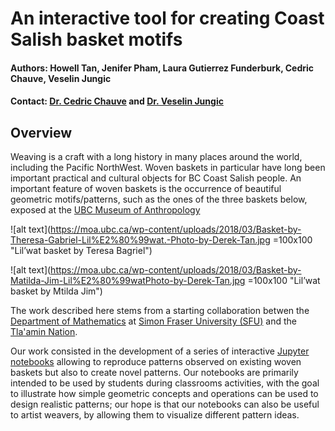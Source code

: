# An interactive tool for creating Coast Salish basket motifs
#### Authors: Howell Tan, Jenifer Pham, Laura Gutierrez Funderburk, Cedric Chauve, Veselin Jungic
#### Contact: [Dr. Cedric Chauve](https://cchauve.github.io) and [Dr. Veselin Jungic](http://people.math.sfu.ca/~vjungic/)

## Overview

Weaving is a craft with a long history in many places around the world, including the Pacific NorthWest. Woven baskets in particular have long been important practical and cultural objects for BC Coast Salish people. An important feature of woven baskets is the occurrence of beautiful geometric motifs/patterns, such as the ones of the three baskets below, exposed at the [UBC Museum of Anthropology](https://moa.ubc.ca/)

![alt text](https://moa.ubc.ca/wp-content/uploads/2018/03/Basket-by-Theresa-Gabriel-Lil%E2%80%99wat.-Photo-by-Derek-Tan.jpg =100x100 "Lil’wat basket by Teresa Bagriel")

![alt text](https://moa.ubc.ca/wp-content/uploads/2018/03/Basket-by-Matilda-Jim-Lil%E2%80%99watPhoto-by-Derek-Tan.jpg  =100x100 "Lil’wat basket by Mtilda Jim")


The work described here stems from a starting collaboration betwen the [Department of Mathematics](http:/math.sfu.ca) at [Simon Fraser University (SFU)](http://www.sfu.ca) and the [Tla'amin Nation](http://www.tlaaminnation.com). 

Our work consisted in the development of a series of interactive [Jupyter notebooks](http://jupyter.org/) allowing to reproduce patterns observed on existing woven baskets but also to create novel patterns. Our notebooks are primarily intended to be used by students during classrooms activities, with the goal to illustrate how simple geometric concepts and operations can be used to design realistic patterns; our hope is that our notebooks can also be useful to artist weavers, by allowing them to visualize different pattern ideas.

